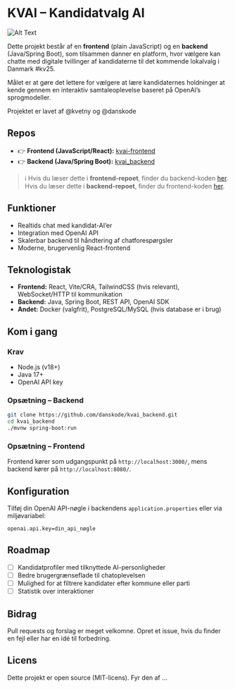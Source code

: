 # KVAI – Kandidatvalg AI

![Alt Text](/public/images/kv25ai.gif)

Dette projekt består af en **frontend** (plain JavaScript) og en **backend** (Java/Spring Boot), som tilsammen danner en platform, hvor vælgere kan chatte med digitale tvillinger af kandidaterne til det kommende lokalvalg i Danmark #kv25.  

Målet er at gøre det lettere for vælgere at lære kandidaternes holdninger at kende gennem en interaktiv samtaleoplevelse baseret på OpenAI’s sprogmodeller.  

Projektet er lavet af @kvetny og @danskode

## Repos  
- 👉 **Frontend (JavaScript/React):** [kvai-frontend](https://github.com/danskode/kvai-frontend)  
- 👉 **Backend (Java/Spring Boot):** [kvai_backend](https://github.com/danskode/kvai_backend)  

> ℹ️ Hvis du læser dette i **frontend-repoet**, finder du backend-koden [her](https://github.com/danskode/kvai_backend).  
> Hvis du læser dette i **backend-repoet**, finder du frontend-koden [her](https://github.com/danskode/kvai-frontend).  

## Funktioner  
- Realtids chat med kandidat-AI’er  
- Integration med OpenAI API  
- Skalerbar backend til håndtering af chatforespørgsler  
- Moderne, brugervenlig React-frontend  

## Teknologistak  
- **Frontend:** React, Vite/CRA, TailwindCSS (hvis relevant), WebSocket/HTTP til kommunikation  
- **Backend:** Java, Spring Boot, REST API, OpenAI SDK  
- **Andet:** Docker (valgfrit), PostgreSQL/MySQL (hvis database er i brug)  

## Kom i gang  

### Krav  
- Node.js (v18+)  
- Java 17+  
- OpenAI API key  

### Opsætning – Backend  
```bash
git clone https://github.com/danskode/kvai_backend.git
cd kvai_backend
./mvnw spring-boot:run
````

### Opsætning – Frontend

Frontend kører som udgangspunkt på `http://localhost:3000/`, mens backend kører på `http://localhost:8080/`.

## Konfiguration

Tilføj din OpenAI API-nøgle i backendens `application.properties` eller via miljøvariabel:

```properties
openai.api.key=din_api_nøgle
```

## Roadmap

* [ ] Kandidatprofiler med tilknyttede AI-personligheder
* [ ] Bedre brugergrænseflade til chatoplevelsen
* [ ] Mulighed for at filtrere kandidater efter kommune eller parti
* [ ] Statistik over interaktioner

## Bidrag

Pull requests og forslag er meget velkomne.
Opret et issue, hvis du finder en fejl eller har en idé til forbedring.

## Licens

Dette projekt er open source (MIT-licens). Fyr den af ...
